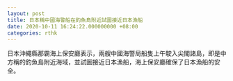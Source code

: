 ```yaml
---
layout: post
title: 日本稱中國海警船在釣魚島附近試圖接近日本漁船
date: 2020-10-11 16:24:22.000000000 +08:00
categories: rthk
---
```


日本沖繩縣那霸海上保安廳表示，兩艘中國海警局船隻上午駛入尖閣諸島，即是中方稱的釣魚島附近海域，並試圖接近日本漁船，海上保安廳確保了日本漁船的安全。
